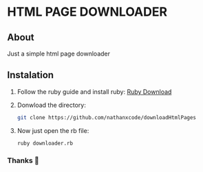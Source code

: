 # HTML PAGE DOWNLOADER

## About
Just a simple html page downloader

## Instalation

1) Follow the ruby guide and install ruby:
	[Ruby Download](https://www.ruby-lang.org/en/downloads/)

2) Donwload the directory:
	```bash
	git clone https://github.com/nathanxcode/downloadHtmlPages
	```
		
3) Now just open the rb file:
	```bash
	ruby downloader.rb
	```
	
	
	
### Thanks 🙏
